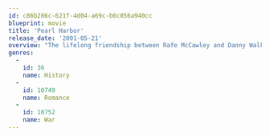 ```yaml
---
id: c86b286c-621f-4d04-a69c-b6c056a940cc
blueprint: movie
title: 'Pearl Harbor'
release_date: '2001-05-21'
overview: "The lifelong friendship between Rafe McCawley and Danny Walker is put to the ultimate test when the two ace fighter pilots become entangled in a love triangle with beautiful Naval nurse Evelyn Johnson. But the rivalry between the friends-turned-foes is immediately put on hold when they find themselves at the center of Japan's devastating attack on Pearl Harbor on Dec. 7, 1941."
genres:
  -
    id: 36
    name: History
  -
    id: 10749
    name: Romance
  -
    id: 10752
    name: War
---
```

